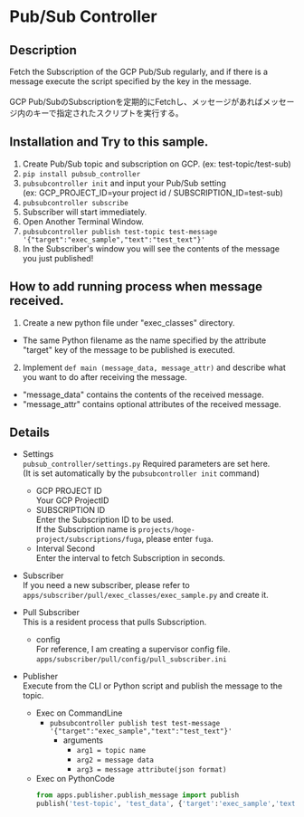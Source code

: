 # Pub/Sub Controller

## Description
Fetch the Subscription of the GCP Pub/Sub regularly, and if there is a message execute the script specified by the key in the message.<br><br>
GCP Pub/SubのSubscriptionを定期的にFetchし、メッセージがあればメッセージ内のキーで指定されたスクリプトを実行する。

## Installation and Try to this sample.
1. Create Pub/Sub topic and subscription on GCP. (ex: test-topic/test-sub)
2. `pip install pubsub_controller`
3. `pubsubcontroller init` and input your Pub/Sub setting<br>(ex: GCP_PROJECT_ID=your project id / SUBSCRIPTION_ID=test-sub)
4. `pubsubcontroller subscribe`
5. Subscriber will start immediately.
6. Open Another Terminal Window.
7. `pubsubcontroller publish test-topic test-message '{"target":"exec_sample","text":"test_text"}'`
8. In the Subscriber's window you will see the contents of the message you just published!

## How to add running process when message received.
1. Create a new python file under "exec_classes" directory.
- The same Python filename as the name specified by the attribute "target" key of the message to be published is executed.
2. Implement `def main (message_data, message_attr)` and describe what you want to do after receiving the message.
- "message_data" contains the contents of the received message.
- "message_attr" contains optional attributes of the received message.

## Details
- Settings<br>
`pubsub_controller/settings.py` Required parameters are set here.<br>
(It is set automatically by the `pubsubcontroller init` command)<br>
    - GCP PROJECT ID<br>
    Your GCP ProjectID
    - SUBSCRIPTION ID<br>
    Enter the Subscription ID to be used.<br>
    If the Subscription name is `projects/hoge-project/subscriptions/fuga`, please enter `fuga`.
    - Interval Second<br>
    Enter the interval to fetch Subscription in seconds.<br>

- Subscriber<br>
If you need a new subscriber, please refer to `apps/subscriber/pull/exec_classes/exec_sample.py` and create it.

- Pull Subscriber<br>
This is a resident process that pulls Subscription.
    - config<br>
    For reference, I am creating a supervisor config file.<br>
    `apps/subscriber/pull/config/pull_subscriber.ini`

- Publisher<br>
Execute from the CLI or Python script and publish the message to the topic.
    - Exec on CommandLine
        - `pubsubcontroller publish test test-message '{"target":"exec_sample","text":"test_text"}'`<br>
            - arguments
                - `arg1 = topic name`
                - `arg2 = message data`
                - `arg3 = message attribute(json format)`
    - Exec on PythonCode
        ```python
        from apps.publisher.publish_message import publish
        publish('test-topic', 'test_data', {'target':'exec_sample','text':'test_text'})
        ```
